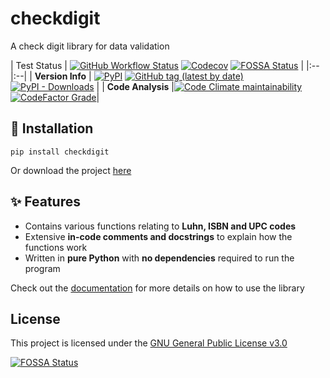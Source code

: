 # checkdigit

A check digit library for data validation
  
| Test Status | [![GitHub Workflow Status](https://img.shields.io/github/workflow/status/harens/checkdigit/Tests?logo=github&style=flat-square)](https://github.com/harens/checkdigit/actions) [![Codecov](https://img.shields.io/codecov/c/github/harens/checkdigit?style=flat-square)](https://codecov.io/gh/harens/checkdigit) [![FOSSA Status](https://app.fossa.com/api/projects/git%2Bgithub.com%2Fharens%2Fcheckdigit.svg?type=shield)](https://app.fossa.com/projects/git%2Bgithub.com%2Fharens%2Fcheckdigit?ref=badge_shield)
|
|:--|:--|
| __Version Info__ | [![PyPI](https://img.shields.io/pypi/v/checkdigit?logo=pypi&logoColor=white&style=flat-square)](https://pypi.org/project/checkdigit/) [![GitHub tag (latest by date)](https://img.shields.io/github/v/tag/harens/checkdigit?logo=github&style=flat-square)](https://github.com/harens/checkdigit/releases) [![PyPI - Downloads](https://img.shields.io/pypi/dm/checkdigit?logo=python&logoColor=white&style=flat-square)](https://pypi.org/project/checkdigit/) |
| __Code Analysis__ |[![Code Climate maintainability](https://img.shields.io/codeclimate/maintainability/harens/checkdigit?logo=code%20climate&style=flat-square)](https://codeclimate.com/github/harens/checkdigit) [![CodeFactor Grade](https://img.shields.io/codefactor/grade/github/harens/checkdigit?logo=codefactor&style=flat-square)](https://www.codefactor.io/repository/github/harens/checkdigit)|

## 🔨 Installation
```shell
pip install checkdigit
```
Or download the project [here](https://github.com/harens/checkdigit/archive/master.zip)

## ✨ Features

* Contains various functions relating to __Luhn, ISBN and UPC codes__
* Extensive __in-code comments and docstrings__ to explain how the functions work
* Written in __pure Python__ with __no dependencies__ required to run the program

Check out the [documentation](https://github.com/harens/checkdigit/wiki) for more details on how to use the library

## License
This project is licensed under the [GNU General Public License v3.0](https://github.com/harens/checkdigit/blob/master/LICENSE)


[![FOSSA Status](https://app.fossa.com/api/projects/git%2Bgithub.com%2Fharens%2Fcheckdigit.svg?type=large)](https://app.fossa.com/projects/git%2Bgithub.com%2Fharens%2Fcheckdigit?ref=badge_large)